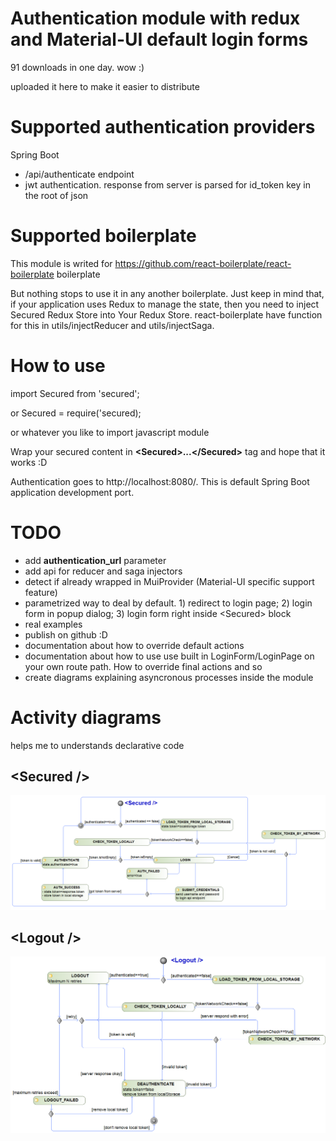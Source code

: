 # Authentication module with redux and Material-UI default login forms

91 downloads in one day. wow :)

uploaded it here to make it easier to distribute

# Supported authentication providers

Spring Boot
- /api/authenticate endpoint
- jwt authentication. response from server is parsed for id_token key in the root of json

# Supported boilerplate

This module is writed for https://github.com/react-boilerplate/react-boilerplate boilerplate

But nothing stops to use it in any another boilerplate. Just keep in mind that, if your application uses Redux to manage the state, then you need to inject Secured Redux Store into Your Redux Store. react-boilerplate have function for this in utils/injectReducer and utils/injectSaga.

# How to use

import Secured from 'secured';

or
Secured = require('secured);

or whatever you like to import javascript module

Wrap your secured content in **\<Secured>...\</Secured>** tag and hope that it works :D

Authentication goes to http://localhost:8080/. This is default Spring Boot application development port.

# TODO

- add **authentication_url** parameter
- add api for reducer and saga injectors
- detect if already wrapped in MuiProvider (Material-UI specific support feature)
- parametrized way to deal by default. 1) redirect to login page; 2) login form in popup dialog; 3) login form right inside \<Secured> block
- real examples
- publish on github :D
- documentation about how to override default actions
- documentation about how to use use built in LoginForm/LoginPage on your own route path. How to override final actions and so
- create diagrams explaining asyncronous processes inside the module

# Activity diagrams

helps me to understands declarative code

## \<Secured />

![Secured](doc/secured.png)

## \<Logout />

![Secured](doc/logout.png)
